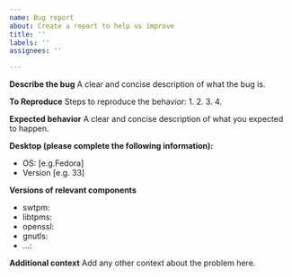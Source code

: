 ```yaml
---
name: Bug report
about: Create a report to help us improve
title: ''
labels: ''
assignees: ''

---
```


**Describe the bug**
A clear and concise description of what the bug is.

**To Reproduce**
Steps to reproduce the behavior:
1.
2.
3.
4.

**Expected behavior**
A clear and concise description of what you expected to happen.

**Desktop (please complete the following information):**
 - OS: [e.g.Fedora]
 - Version [e.g. 33]

**Versions of relevant components**
- swtpm:
- libtpms:
- openssl:
- gnutls:
- ...:

**Additional context**
Add any other context about the problem here.
